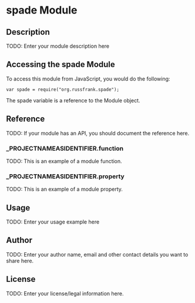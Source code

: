 # spade Module

## Description

TODO: Enter your module description here

## Accessing the spade Module

To access this module from JavaScript, you would do the following:

	var spade = require("org.russfrank.spade");

The spade variable is a reference to the Module object.	

## Reference

TODO: If your module has an API, you should document
the reference here.

### ___PROJECTNAMEASIDENTIFIER__.function

TODO: This is an example of a module function.

### ___PROJECTNAMEASIDENTIFIER__.property

TODO: This is an example of a module property.

## Usage

TODO: Enter your usage example here

## Author

TODO: Enter your author name, email and other contact
details you want to share here. 

## License

TODO: Enter your license/legal information here.
